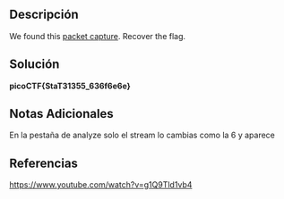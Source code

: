 ## Descripción

We found this [packet capture](https://jupiter.challenges.picoctf.org/static/483e50268fe7e015c49caf51a69063d0/capture.pcap). Recover the flag.
## Solución

**picoCTF{StaT31355_636f6e6e}**
## Notas Adicionales
En la pestaña de analyze solo el stream lo cambias como la 6 y aparece 

## Referencias

https://www.youtube.com/watch?v=g1Q9Tld1vb4
